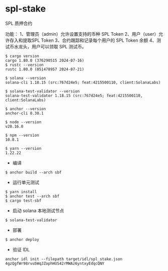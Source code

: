 # spl-stake

SPL 质押合约

功能：
1、管理员（admin）允许设置支持的币种 SPL Token
2、用户（user）允许存入和提取SPL Token
3、合约跟踪和记录每个用户的 SPL Token 余额
4、测试币水龙头，用户可以领取 SPL 测试币。

```shell
$ cargo version
cargo 1.80.0 (376290515 2024-07-16)
$ rustc --version
rustc 1.80.0 (051478957 2024-07-21)
```

```shell
$ solana --version
solana-cli 1.18.15 (src:767d24e5; feat:4215500110, client:SolanaLabs)
```

```shell
$ solana-test-validator --version
solana-test-validator 1.18.15 (src:767d24e5; feat:4215500110, client:SolanaLabs)
```

```shell
$ anchor --version   
anchor-cli 0.30.1
```

```shell
$ node --version
v20.16.0
```

```shell
$ npm --version
10.8.1
```

```shell
$ yarn --version
1.22.22
```

* 编译

```shell
$ anchor build --arch sbf
```

* 运行单元测试

```shell
$ yarn install
$ anchor test --arch sbf
$ cargo test-sbf
```

* 启动 solana 本地测试节点

```shell
$ solana-test-validator
```

* 部署

```shell
$ anchor deploy
```

* 验证 IDL

```shell
anchor idl init --filepath target/idl/spl_stake.json 4gzQgfWr98rvu5WqJZophHUS42rMWAz6yntxyEdqcQNY
```
